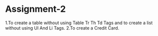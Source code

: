 # Assignment-2
1.To create a table without using Table Tr Th Td Tags and to create a list without using Ul And Li Tags.
2.To create a Credit Card.
